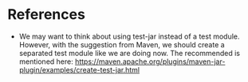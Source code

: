 # References

- We may want to think about using test-jar instead of a test module. However, with the suggestion from Maven, we should create a separated test module like we are doing now.
The recommended is mentioned here:
https://maven.apache.org/plugins/maven-jar-plugin/examples/create-test-jar.html